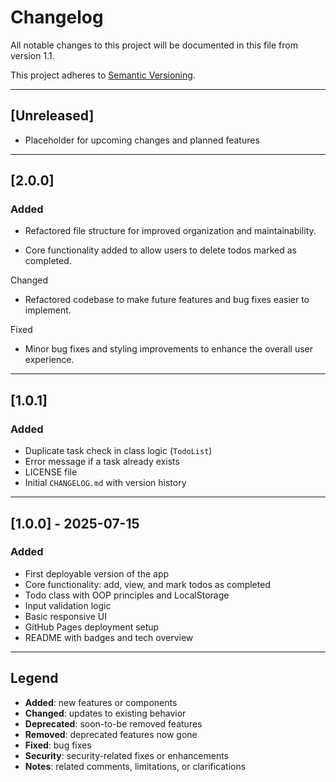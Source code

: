 # Changelog

All notable changes to this project will be documented in this file from version 1.1.

This project adheres to [Semantic Versioning](https://semver.org/spec/v2.0.0.html).

---

## [Unreleased]

- Placeholder for upcoming changes and planned features

---

## [2.0.0]

### Added

- Refactored file structure for improved organization and maintainability.

- Core functionality added to allow users to delete todos marked as completed.

Changed

- Refactored codebase to make future features and bug fixes easier to implement.

Fixed

- Minor bug fixes and styling improvements to enhance the overall user experience.

---

## [1.0.1]

### Added

- Duplicate task check in class logic (`TodoList`)
- Error message if a task already exists
- LICENSE file
- Initial `CHANGELOG.md` with version history

---

## [1.0.0] - 2025-07-15

### Added

- First deployable version of the app
- Core functionality: add, view, and mark todos as completed
- Todo class with OOP principles and LocalStorage
- Input validation logic
- Basic responsive UI
- GitHub Pages deployment setup
- README with badges and tech overview

---

## Legend

- **Added**: new features or components
- **Changed**: updates to existing behavior
- **Deprecated**: soon-to-be removed features
- **Removed**: deprecated features now gone
- **Fixed**: bug fixes
- **Security**: security-related fixes or enhancements
- **Notes**: related comments, limitations, or clarifications
